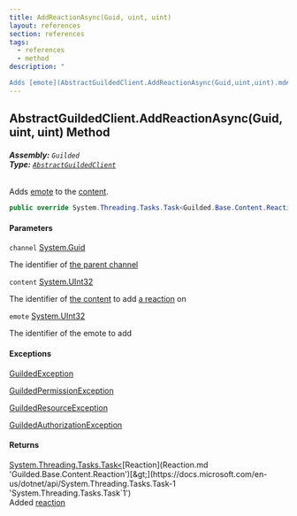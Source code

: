 ```yaml
---
title: AddReactionAsync(Guid, uint, uint)
layout: references
section: references
tags:
  - references
  - method
description: "

Adds [emote](AbstractGuildedClient.AddReactionAsync(Guid,uint,uint).md#Guilded.AbstractGuildedClient.AddReactionAsync(Guid,uint,uint).emote 'Guilded.AbstractGuildedClient.AddReactionAsync(Guid, uint, uint).emote') to the [content](AbstractGuildedClient.AddReactionAsync(Guid,uint,uint).md#Guilded.AbstractGuildedClient.AddReactionAsync(Guid,uint,uint).content 'Guilded.AbstractGuildedClient.AddReactionAsync(Guid, uint, uint).content')."
---
```


## AbstractGuildedClient.AddReactionAsync(Guid, uint, uint) Method
###### **Assembly:** `Guilded`<br/>**Type:** [`AbstractGuildedClient`](AbstractGuildedClient.md 'Guilded.AbstractGuildedClient')

Adds [emote](AbstractGuildedClient.AddReactionAsync(Guid,uint,uint).md#Guilded.AbstractGuildedClient.AddReactionAsync(Guid,uint,uint).emote 'Guilded.AbstractGuildedClient.AddReactionAsync(Guid, uint, uint).emote') to the [content](AbstractGuildedClient.AddReactionAsync(Guid,uint,uint).md#Guilded.AbstractGuildedClient.AddReactionAsync(Guid,uint,uint).content 'Guilded.AbstractGuildedClient.AddReactionAsync(Guid, uint, uint).content').

```csharp
public override System.Threading.Tasks.Task<Guilded.Base.Content.Reaction> AddReactionAsync(Guid channel, uint content, uint emote);
```
#### Parameters

<a name='Guilded.AbstractGuildedClient.AddReactionAsync(Guid,uint,uint).channel'></a>

`channel` [System.Guid](https://docs.microsoft.com/en-us/dotnet/api/System.Guid 'System.Guid')

The identifier of [the parent channel](https://docs.microsoft.com/en-us/dotnet/api/Guilded.Base.Servers.ServerChannel 'Guilded.Base.Servers.ServerChannel')

<a name='Guilded.AbstractGuildedClient.AddReactionAsync(Guid,uint,uint).content'></a>

`content` [System.UInt32](https://docs.microsoft.com/en-us/dotnet/api/System.UInt32 'System.UInt32')

The identifier of [the content](ChannelContent_TId,TServer_.md 'Guilded.Base.Content.ChannelContent`2') to add [a reaction](Reaction.md 'Guilded.Base.Content.Reaction') on

<a name='Guilded.AbstractGuildedClient.AddReactionAsync(Guid,uint,uint).emote'></a>

`emote` [System.UInt32](https://docs.microsoft.com/en-us/dotnet/api/System.UInt32 'System.UInt32')

The identifier of the emote to add

#### Exceptions

[GuildedException](GuildedException.md 'Guilded.Base.GuildedException')

[GuildedPermissionException](GuildedPermissionException.md 'Guilded.Base.GuildedPermissionException')

[GuildedResourceException](GuildedResourceException.md 'Guilded.Base.GuildedResourceException')

[GuildedAuthorizationException](GuildedAuthorizationException.md 'Guilded.Base.GuildedAuthorizationException')

#### Returns
[System.Threading.Tasks.Task&lt;](https://docs.microsoft.com/en-us/dotnet/api/System.Threading.Tasks.Task-1 'System.Threading.Tasks.Task`1')[Reaction](Reaction.md 'Guilded.Base.Content.Reaction')[&gt;](https://docs.microsoft.com/en-us/dotnet/api/System.Threading.Tasks.Task-1 'System.Threading.Tasks.Task`1')  
Added [reaction](Reaction.md 'Guilded.Base.Content.Reaction')